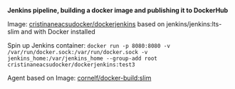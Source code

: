 **Jenkins pipeline, building a docker image and publishing it to DockerHub**

Image: [cristinaneacsudocker/dockerjenkins](https://hub.docker.com/r/cristinaneacsudocker/dockerjenkins/tags/) based on jenkins/jenkins:lts-slim and with Docker installed

Spin up Jenkins container:
`docker run -p 8080:8080 -v /var/run/docker.sock:/var/run/docker.sock -v jenkins_home:/var/jenkins_home --group-add root cristinaneacsudocker/dockerjenkins:test3`

Agent based on Image: [cornelf/docker-build:slim](https://hub.docker.com/r/cornelf/docker-build/tags/)
